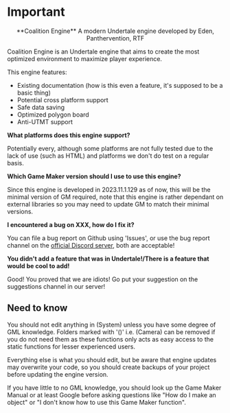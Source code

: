 # Important

<p align="center">
**Coalition Engine**
A modern Undertale engine developed by Eden, Panthervention, RTF
</p>

Coalition Engine is an Undertale engine that aims to create the most optimized environment to maximize player experience.

This engine features:
- Existing documentation (how is this even a feature, it's supposed to be a basic thing)
- Potential cross platform support
- Safe data saving
- Optimized polygon board
- Anti-UTMT support

**What platforms does this engine support?**

Potentially every, although some platforms are not fully tested due to the lack of use (such as HTML) and platforms we don't do test on a regular basis.

**Which Game Maker version should I use to use this engine?**

Since this engine is developed in 2023.11.1.129 as of now, this will be the minimal version of GM required, note that this engine is rather dependant on external libraries so you may need to update GM to match their minimal versions.

**I encountered a bug on XXX, how do I fix it?**

You can file a bug report on Github using 'Issues', or use the bug report channel on the [official Discord server](https://discord.gg/VyYghseRHf), both are acceptable!

**You didn't add a feature that was in Undertale!/There is a feature that would be cool to add!**

Good! You proved that we are idiots! Go put your suggestion on the suggestions channel in our server!

## Need to know
You should not edit anything in (System) unless you have some degree of GML knowledge.
Folders marked with '()' i.e. (Camera) can be removed if you do not need them as these functions
only acts as easy access to the static functions for lesser experienced users.

Everything else is what you should edit, but be aware that engine updates may overwrite your code,
so you should create backups of your project before updating the engine version.

If you have little to no GML knowledge, you should look up the Game Maker Manual or at least Google before asking questions like "How do I make an object" or "I don't know how to use this Game Maker function".